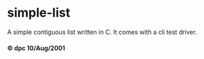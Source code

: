 # simple-list

A simple contiguous list written in C. It comes with a cli test driver.

#### &copy; dpc 10/Aug/2001
